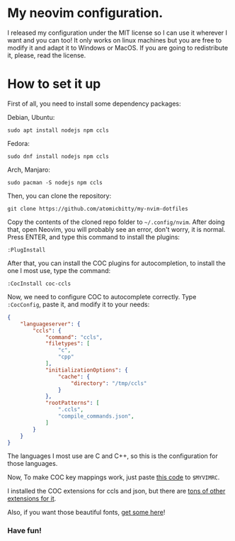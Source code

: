 # My neovim configuration.

I released my configuration under the MIT license so I can use it wherever I want and you can too!
It only works on linux machines but you are free to modify it and adapt it to Windows or MacOS. If you are going to redistribute it, please, read the license.

# How to set it up

First of all, you need to install some dependency packages:

Debian, Ubuntu:
```
sudo apt install nodejs npm ccls
```

Fedora:
```
sudo dnf install nodejs npm ccls
```

Arch, Manjaro:
```
sudo pacman -S nodejs npm ccls
```

Then, you can clone the repository:

```
git clone https://github.com/atomicbitty/my-nvim-dotfiles
```

Copy the contents of the cloned repo folder to `~/.config/nvim`.
After doing that, open Neovim, you will probably see an error, don't worry, it is normal. Press ENTER, and type this command to install the plugins:
```
:PlugInstall
```

After that, you can install the COC plugins for autocompletion, to install the one I most use, type the command:
```
:CocInstall coc-ccls
```

Now, we need to configure COC to autocomplete correctly. Type `:CocConfig`, paste it, and modify it to your needs:
```json
{
    "languageserver": {
        "ccls": {
            "command": "ccls",
            "filetypes": [
                "c",
                "cpp"
            ],
            "initializationOptions": {
                "cache": {
                    "directory": "/tmp/ccls"
                }
            },
            "rootPatterns": [
                ".ccls",
                "compile_commands.json",
            ]
        }
    }
}
```
The languages I most use are C and C++, so this is the configuration for those languages. 

Now, To make COC key mappings work, just paste [this code](https://github.com/neoclide/coc.nvim#example-vim-configuration) to `$MYVIMRC`.

I installed the COC extensions for ccls and json, but there are [tons of other extensions for it](https://github.com/neoclide/coc.nvim/network/dependents?dependents_before=NDA0MzM0NjQyNA).

Also, if you want those beautiful fonts, [get some here](https://www.nerdfonts.com/)!

### Have fun!
